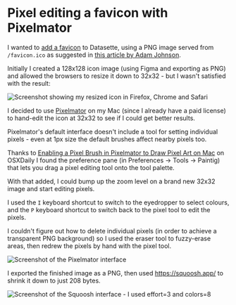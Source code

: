 # Pixel editing a favicon with Pixelmator

I wanted to [add a favicon](https://github.com/simonw/datasette/issues/1603) to Datasette, using a PNG image served from `/favicon.ico` as suggested in [this article by Adam Johnson](https://adamj.eu/tech/2022/01/18/how-to-add-a-favicon-to-your-django-site/).

Initially I created a 128x128 icon image (using Figma and exporting as PNG) and allowed the browsers to resize it down to 32x32 - but I wasn't satisfied with the result:

![Screenshot showing my resized icon in Firefox, Chrome and Safari](https://user-images.githubusercontent.com/9599/150405946-46d4aadc-deda-47f7-a562-0db5232af36c.png)

I decided to use [Pixelmator](https://www.pixelmator.com/pro/) on my Mac (since I already have a paid license) to hand-edit the icon at 32x32 to see if I could get better results.

Pixelmator's default interface doesn't include a tool for setting individual pixels - even at 1px size the default brushes affect nearby pixels too.

Thanks to [Enabling a Pixel Brush in Pixelmator to Draw Pixel Art on Mac](https://osxdaily.com/2016/11/17/enable-pixel-brush-pixelmator-mac/) on OSXDaily I found the preference pane (in Preferences -> Tools -> Paintig) that lets you drag a pixel editing tool onto the tool palette.

With that added, I could bump up the zoom level on a brand new 32x32 image and start editing pixels.

I used the `I` keyboard shortcut to switch to the eyedropper to select colours, and the `P` keyboard shortcut to switch back to the pixel tool to edit the pixels.

I couldn't figure out how to delete individual pixels (in order to achieve a transparent PNG background) so I used the eraser tool to fuzzy-erase areas, then redrew the pixels by hand with the pixel tool.

![Screenshot of the Pixelmator interface](https://user-images.githubusercontent.com/9599/150406510-b563af5b-21e0-48b2-b73f-bbf4031f3050.png)

I exported the finished image as a PNG, then used https://squoosh.app/ to shrink it down to just 208 bytes.

![Screenshot of the Squoosh interface - I used effort=3 and colors=8](https://user-images.githubusercontent.com/9599/150406568-4081e9aa-2161-4f6c-bc97-5e99780d6ea0.png)


